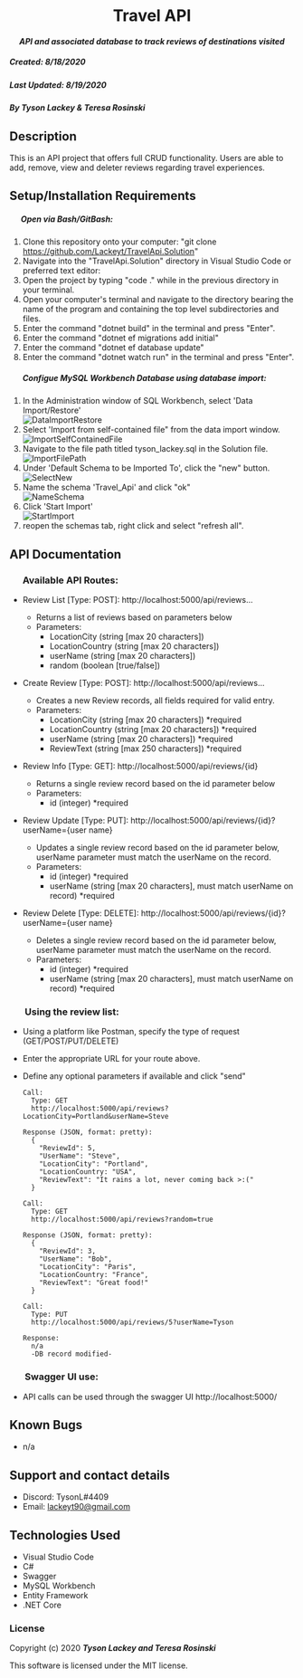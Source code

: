 <h1 align="center"><strong>Travel API</strong></h1>

<h4 align="center"><em>API and associated database to track reviews of destinations visited</em></h4>


##### __Created:__ 8/18/2020
##### __Last Updated:__ 8/19/2020 
##### By _**Tyson Lackey & Teresa Rosinski**_  


## Description
This is an API project that offers full CRUD functionality. Users are able to add, remove, view and deleter reviews regarding travel experiences. 

## Setup/Installation Requirements

##### &nbsp;&nbsp;&nbsp;&nbsp;&nbsp;&nbsp;Open via Bash/GitBash:

1. Clone this repository onto your computer:
    "git clone https://github.com/Lackeyt/TravelApi.Solution"
2. Navigate into the "TravelApi.Solution" directory in Visual Studio Code or preferred text editor:
3. Open the project by typing "code ." while in the previous directory in your terminal.
4. Open your computer's terminal and navigate to the directory bearing the name of the program and containing the top level subdirectories and files.
5. Enter the command "dotnet build" in the terminal and press "Enter".
6. Enter the command "dotnet ef migrations add initial"
7. Enter the command "dotnet ef database update"
6. Enter the command "dotnet watch run" in the terminal and press "Enter".


##### &nbsp;&nbsp;&nbsp;&nbsp;&nbsp;&nbsp; Configue MySQL Workbench Database using database import:
1. In the Administration window of SQL Workbench, select 'Data Import/Restore' <br>
![DataImportRestore](./TravelApi/wwwroot/assets/images/readme/DataImportRestore.PNG)<br>
2. Select 'Import from self-contained file" from the data import window.<br>
![ImportSelfContainedFile](./TravelApi/wwwroot/assets/images/readme/ImportSelfContainedFile.PNG)<br>
3. Navigate to the file path titled tyson_lackey.sql in the Solution file.<br>
![ImportFilePath](./TravelApi/wwwroot/assets/images/readme/ImportFilePath.PNG)<br>
4. Under 'Default Schema to be Imported To', click the "new" button.<br>
![SelectNew](./TravelApi/wwwroot/assets/images/readme/SelectNew.PNG)<br>
5. Name the schema 'Travel_Api' and click "ok"<br>
![NameSchema](./TravelApi/wwwroot/assets/images/readme/NameSchema.PNG)<br>
6. Click 'Start Import'<br>
![StartImport](./TravelApi/wwwroot/assets/images/readme/StartImport.PNG)<br>
7. reopen the schemas tab, right click and select "refresh all".<br>

## API Documentation

### &nbsp;&nbsp;&nbsp;&nbsp;&nbsp;&nbsp;Available API Routes:

  * Review List [Type: POST]: http://<span></span>localhost:5000/api/reviews...
      * Returns a list of reviews based on parameters below
      * Parameters:
          - LocationCity (string [max 20 characters])
          - LocationCountry (string [max 20 characters])
          - userName (string [max 20 characters])
          - random (boolean [true/false])

  * Create Review [Type: POST]: http://<span></span>localhost:5000/api/reviews...
      * Creates a new Review records, all fields required for valid entry.
      * Parameters:
          - LocationCity (string [max 20 characters]) *required
          - LocationCountry (string [max 20 characters]) *required
          - userName (string [max 20 characters]) *required
          - ReviewText (string [max 250 characters]) *required

  * Review Info [Type: GET]: http://<span></span>localhost:5000/api/reviews/{id}
      * Returns a single review record based on the id parameter below
      * Parameters:
          - id (integer) *required

  * Review Update [Type: PUT]: http://<span></span>localhost:5000/api/reviews/{id}?userName={user name}
      * Updates a single review record based on the id parameter below, userName parameter must match the userName on the record. 
      * Parameters:
          - id (integer) *required
          - userName (string [max 20 characters], must match userName on record) *required

  * Review Delete [Type: DELETE]: http://<span></span>localhost:5000/api/reviews/{id}?userName={user name}
      * Deletes a single review record based on the id parameter below, userName parameter must match the userName on the record. 
      * Parameters:
          - id (integer) *required
          - userName (string [max 20 characters], must match userName on record) *required

### &nbsp;&nbsp;&nbsp;&nbsp;&nbsp;&nbsp; Using the review list:

  * Using a platform like Postman, specify the type of request (GET/POST/PUT/DELETE)
  * Enter the appropriate URL for your route above.
  * Define any optional parameters if available and click "send"

      ```
      Call:
        Type: GET
        http://localhost:5000/api/reviews?LocationCity=Portland&userName=Steve

      Response (JSON, format: pretty):
        {
          "ReviewId": 5,
          "UserName": "Steve",
          "LocationCity": "Portland",
          "LocationCountry: "USA",
          "ReviewText": "It rains a lot, never coming back >:("
        }
      ```
      
      ```
      Call:
        Type: GET
        http://localhost:5000/api/reviews?random=true
      
      Response (JSON, format: pretty):
        {
          "ReviewId": 3,
          "UserName": "Bob",
          "LocationCity": "Paris",
          "LocationCountry: "France",
          "ReviewText": "Great food!"
        }
      ```

      ```
      Call:
        Type: PUT
        http://localhost:5000/api/reviews/5?userName=Tyson

      Response:
        n/a
        -DB record modified-
      ```

### &nbsp;&nbsp;&nbsp;&nbsp;&nbsp;&nbsp; Swagger UI use:

  * API calls can be used through the swagger UI
    http://<span></span>localhost:5000/

## Known Bugs

* n/a

## Support and contact details

* Discord: TysonL#4409
* Email: lackeyt90@gmail.com


## Technologies Used

* Visual Studio Code
* C#
* Swagger
* MySQL Workbench
* Entity Framework
* .NET Core

### License

Copyright (c) 2020 **_Tyson Lackey and Teresa Rosinski_**

This software is licensed under the MIT license.